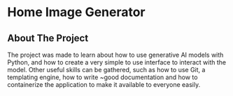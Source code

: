 # Home Image Generator

## About The Project

The project was made to learn about how to use generative AI models with Python, and how to create a very simple
to use interface to interact with the model. Other useful skills can be gathered, such as how to use Git,
a templating engine, how to write ~good documentation and how to containerize the application to make it
available to everyone easily.
